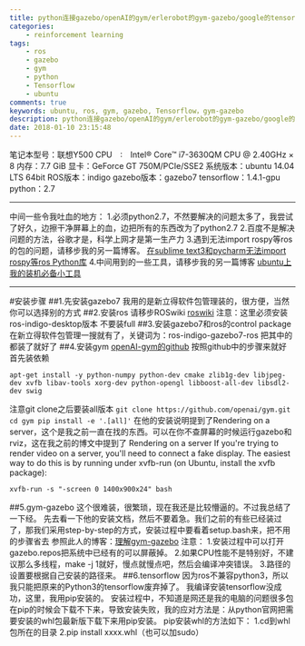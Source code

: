 ```yaml
---
title: python连接gazebo/openAI的gym/erlerobot的gym-gazebo/google的tensorflow
categories: 
    - reinforcement learning
tags: 
    - ros
    - gazebo
    - gym
    - python
    - Tensorflow
    - ubuntu
comments: true
keywords: ubuntu, ros, gym, gazebo, Tensorflow，gym-gazebo
description: python连接gazebo/openAI的gym/erlerobot的gym-gazebo/google的tensorflow
date: 2018-01-10 23:15:48
---
```

笔记本型号：联想Y500 
CPU　:　Intel® Core™ i7-3630QM CPU @ 2.40GHz × 8 
内存：7.7 GiB 
显卡：GeForce GT 750M/PCIe/SSE2 
系统版本：ubuntu 14.04 LTS 64bit
ROS版本：indigo
gazebo版本：gazebo7
tensorflow：1.4.1-gpu
python：2.7


----------
中间一些令我吐血的地方：
1.必须python2.7，不然要解决的问题太多了，我尝试了好久，边擦干净屏幕上的血，边把所有的东西改为了python2.7
2.百度不是解决问题的方法，谷歌才是，科学上网才是第一生产力
3.遇到无法import rospy等ros的包的问题，请移步我的另一篇博客。
[在sublime text3和pycharm无法import rospy等ros Python库](http://blog.csdn.net/ynb19930428/article/details/79028807)
4.中间用到的一些工具，请移步我的另一篇博客
[ubuntu上我的装机必备小工具](ubuntu%E4%B8%8A%E6%88%91%E7%9A%84%E8%A3%85%E6%9C%BA%E5%BF%85%E5%A4%87%E5%B0%8F%E5%B7%A5%E5%85%B7)


----------
#安装步骤
##1.先安装gazebo7
我用的是新立得软件包管理装的，很方便，当然你可以选择别的方式
##2.安装ros
请移步ROSwiki
[roswiki](http://wiki.ros.org/cn/indigo/Installation/Ubuntu)
注意：这里必须安装ros-indigo-desktop版本 不要装full
##3.安装gazebo7和ros的control package
在新立得软件包管理一搜就有了，关键词为：ros-indigo-gazebo7-ros 
把其中的都装了就好了
##4.安装gym
[openAI-gym的github](https://github.com/openai/gym)
按照github中的步骤来就好
首先装依赖

```
apt-get install -y python-numpy python-dev cmake zlib1g-dev libjpeg-dev xvfb libav-tools xorg-dev python-opengl libboost-all-dev libsdl2-dev swig
```

注意git clone之后要装all版本
`git clone https://github.com/openai/gym.git
cd gym
pip install -e '.[all]'`
在他的安装说明提到了Rendering on a server，这个是我之前一直在找的东西。可以在你不查屏幕的时候运行gazebo和rviz，这在我之前的博文中提到了
Rendering on a server
If you're trying to render video on a server, you'll need to connect a fake display. The easiest way to do this is by running under xvfb-run (on Ubuntu, install the xvfb package):

```
xvfb-run -s "-screen 0 1400x900x24" bash
```
##5.gym-gazebo
这个很难装，很繁琐，现在我还是比较懵逼的。不过我总结了一下经。
先去看一下他的安装文档，然后不要着急。我们之前的有些已经装过了，那我们采用step-by-step的方式，安装过程中要看着setup.bash来，把不用的步骤省去
参照此人的博客：[理解gym-gazebo](http://blog.csdn.net/zhangdadadawei/article/details/78956156)
注意：
    1.安装过程中可以打开gazebo.repos把系统中已经有的可以屏蔽掉。
    2.如果CPU性能不是特别好，不建议那么多线程，make -j 1就好，慢点就慢点吧，然后会编译冲突错误。
    3.路径的设置要根据自己安装的路径来。
##6.tensorflow
因为ros不兼容python3，所以我只能把原来的Python3的tensorflow废弃掉了。
我编译安装tensorflow没成功，这里，我用pip安装的。
安装过程中，不知道是网还是我的电脑的问题很多包在pip的时候会下载不下来，导致安装失败，我的应对方法是：从python官网把需要安装的whl包最新版下载下来用pip安装。
pip安装whl的方法如下：
1.cd到whl包所在的目录
2.pip install xxxx.whl（也可以加sudo）




